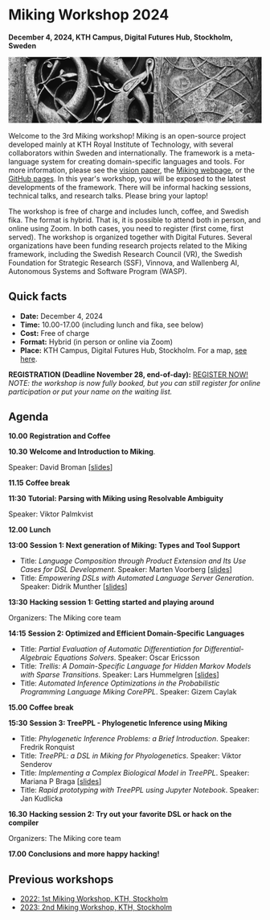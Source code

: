 # Miking Workshop 2024

**December 4, 2024, KTH Campus, Digital Futures Hub, Stockholm, Sweden**

![img alt](/img/background.jpg)

Welcome to the 3rd Miking workshop! Miking is an open-source project developed mainly at KTH Royal Institute of Technology, with several 
collaborators within Sweden and internationally. The framework is a meta-language system for creating domain-specific languages and tools. 
For more information, please see the [vision paper](https://people.kth.se/~dbro/papers/broman-2019-miking-vision.pdf), 
the [Miking webpage](https://miking.org/), or the [GitHub pages](https://github.com/miking-lang). In this year's workshop, 
you will be exposed to the latest developments of the framework. There will be informal hacking sessions, technical talks, 
and research talks. Please bring your laptop!

The workshop is free of charge and includes lunch, coffee, and Swedish fika. The format is hybrid. That is, it is possible to attend both in person, and online using Zoom. In both cases, you need to register (first come, first served). The workshop is organized together with Digital Futures. Several organizations have been funding research projects related to the Miking framework, including the Swedish Research Council (VR), the Swedish Foundation for Strategic Research (SSF), Vinnova, and Wallenberg AI, Autonomous Systems and Software Program (WASP).

## Quick facts


* **Date:** December 4, 2024
* **Time:** 10.00-17.00 (including lunch and fika, see below)
* **Cost:** Free of charge
* **Format:** Hybrid (in person or online via Zoom)
* **Place:** KTH Campus, Digital Futures Hub, Stockholm. For a map, [see here](https://www.digitalfutures.kth.se/contact/how-to-get-here/).

**REGISTRATION (Deadline November 28, end-of-day):** [REGISTER NOW!](https://www.kth.se/form/miking-workshop-2024) *NOTE: the workshop is now fully booked, but you can still register for online participation or put your name on the waiting list.*


## Agenda
**10.00** **Registration and Coffee**


**10.30** **Welcome and Introduction to Miking**.

Speaker: David Broman [[slides](/workshop-2024/intro-miking-workshop-2024.pdf)]


**11.15** **Coffee break**

**11:30** **Tutorial: Parsing with Miking using Resolvable Ambiguity**

Speaker: Viktor Palmkvist

**12.00** **Lunch**

**13:00** **Session 1: Next generation of Miking: Types and Tool Support**

* Title: *Language Composition through Product Extension and Its Use Cases for DSL Development*. Speaker: Marten Voorberg [[slides](/workshop-2024/miking-product-extension.pdf)]
* Title: *Empowering DSLs with Automated Language Server Generation*. Speaker: Didrik Munther [[slides](/workshop-2024/miking-lsp.pdf)]

**13:30** **Hacking session 1: Getting started and playing around**

Organizers: The Miking core team

**14:15** **Session 2: Optimized and Efficient Domain-Specific Languages**

* Title: *Partial Evaluation of Automatic Differentiation for Differential-Algebraic Equations Solvers*. Speaker: Oscar Ericsson
* Title: *Trellis: A Domain-Specific Language for Hidden Markov Models with Sparse Transitions*. Speaker: Lars Hummelgren [[slides](/workshop-2024/miking-trellis.pdf)]
* Title: *Automated Inference Optimizations in the Probabilistic Programming Language Miking CorePPL*. Speaker: Gizem Caylak

**15.00** **Coffee break**

**15:30** **Session 3: TreePPL - Phylogenetic Inference using Miking**

* Title: *Phylogenetic Inference Problems: a Brief Introduction*. Speaker: Fredrik Ronquist
* Title: *TreePPL: a DSL in Miking for Phyologenetics*. Speaker: Viktor Senderov
* Title: *Implementing a Complex Biological Model in TreePPL*. Speaker: Mariana P Braga [[slides](/workshop-2024/miking-treeppl-complex-model.pdf)]
* Title: *Rapid prototyping with TreePPL using Jupyter Notebook*. Speaker: Jan Kudlicka
 
**16.30** **Hacking session 2: Try out your favorite DSL or hack on the compiler**

Organizers: The Miking core team

**17.00** **Conclusions and more happy hacking!**



## Previous workshops

* [2022: 1st Miking Workshop, KTH, Stockholm](workshop-2022)
* [2023: 2nd Miking Workshop, KTH, Stockholm](workshop-2023)

